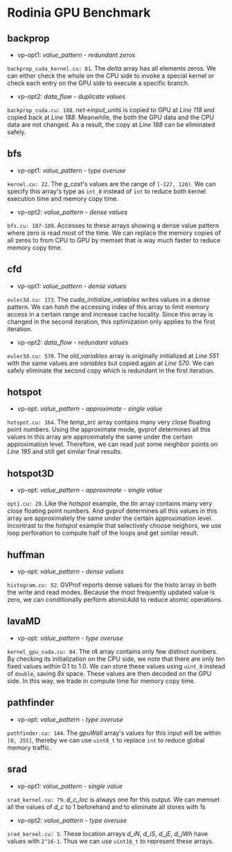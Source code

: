 # Rodinia GPU Benchmark

## backprop

- vp-opt1: *value_pattern* - *redundant zeros*

`backprop_cuda_kernel.cu: 81`. The *delta* array has all elements zeros. We can either check the whole on the CPU side to invoke a special kernel or check each entry on the GPU side to execute a specific branch. 

- vp-opt2: *data_flow* - *duplicate values*

`backprop_cuda.cu: 188`. *net->input_units* is copied to GPU at *Line 118* and copied back at *Line 188*. Meanwhile, the both the GPU data and the CPU data are not changed. As a result, the copy at *Line 188* can be eliminated safely.

## bfs

- vp-opt1: *value_pattern* - *type overuse*

`kernel.cu: 22`. The *g_cost*'s values are the range of `[-127, 128)`. We can specify this array's type as `int_8` instead of `int` to reduce both kernel execution time and memory copy time.

- vp-opt2: *value_pattern* - *dense values*

`bfs.cu: 107-109`. Accesses to these arrays showing a dense value pattern where zero is read most of the time. We can replace the memory copies of all zeros to from CPU to GPU by memset that is way much faster to reduce memory copy time.

## cfd

- vp-opt1: *value_pattern* - *dense values*

`euler3d.cu: 173`. The *cuda_initialize_variables* writes values in a dense pattern. We can *hash* the accessing index of this array to limit memory access in a certain range and increase cache locality. Since this array is changed in the second iteration, this optimization only applies to the first iteration.

- vp-opt2: *data_flow* - *redundant values*

`euler3d.cu: 570`. The *old_variables* array is originally initialized at *Line 551* with the same values are *variables* but copied again at *Line 570*. We can safely eliminate the second copy which is redundant in the first iteration.

## hotspot

- vp-opt: *value_pattern* - *approximate* - *single value*

`hotspot.cu: 164`. The *temp_src* array contains many very close floating point numbers. Using the approximate mode, gvprof determines all this values in this array are approximately the same under the certain approximation level. Therefore, we can read just some neighbor points on *Line 195* and still get similar final results.

## hotspot3D

- vp-opt: *value_pattern* - *approximate* - *single value*

`opt1.cu: 29`. Like the *hotspot* example, the *tIn* array contains many very close floating point numbers. And gvprof determines all this values in this array are approximately the same under the certain approximation level. Incontrast to the *hotspot* example that selectively choose neighors, we use loop perforation to compute half of the loops and get similar result.

## huffman

- vp-opt: *value_pattern* - *dense values*

`histogram.cu: 52`. GVProf reports dense values for the histo array in both the write and read modes. Because the most frequently updated value is zero, we can conditionally perform atomicAdd to reduce atomic operations.

## lavaMD

- vp-opt: *value_pattern* - *type overuse*

`kernel_gpu_cuda.cu: 84`. The *rA* array contains only few distinct numbers. By checking its initialization on the CPU side, we note that there are only ten fixed values within 0.1 to 1.0. We can store these values using `uint_8` instead of `double`, saving *8x* space. These values are then decoded on the GPU side. In this way, we trade in compute time for memory copy time. 

## pathfinder

- vp-opt: *value_pattern* - *type overuse*

`pathfinder.cu: 144`. The *gpuWall* array's values for this input will be within `[0, 255]`, thereby we can use `uint8_t` to replace `int` to reduce global memory traffic. 

## srad

- vp-opt1: *value_pattern* - *single value*

`srad_kernel.cu: 79`. *d_c_loc* is always one for this output. We can memset all the values of *d_c* to 1 beforehand and to eliminate all stores with 1s

- vp-opt2: *value_pattern* - *type overuse*

`srad_kernel.cu: 5`. These location arrays *d_iN*, *d_iS*, *d_jE*, *d_jWh* have values with `2^16-1`. Thus we can use `uint16_t` to represent these arrays.

